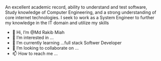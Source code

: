An excellent academic record, ability to understand and test software, Study knowledge of Computer Engineering, and a strong understanding of core internet technologies. I seek to work as a System Engineer to further my knowledge in the IT domain and utilize my skills
- 👋 Hi, I’m @Md Rakib Miah
- 👀 I’m interested in ...
- 🌱 I’m currently learning ...full stack Softwer Developer
- 💞️ I’m looking to collaborate on ...
- 📫 How to reach me ...

<!---
rakibhassan172/rakibhassan172 is a ✨ special ✨ repository because its `README.md` (this file) appears on your GitHub profile.
You can click the Preview link to take a look at your changes.
--->
